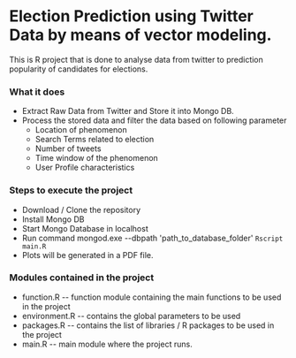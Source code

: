 # Election Prediction using Twitter Data by means of vector modeling.

This is R project that is done to analyse data from twitter to prediction popularity of candidates
for elections.

### What it does
- Extract Raw Data from Twitter and Store it into Mongo DB.
- Process the stored data and filter the data based on following parameter
    * Location of phenomenon
    * Search Terms related to election
    * Number of tweets
    * Time window of the phenomenon
    * User Profile characteristics

### Steps to execute the project
- Download / Clone the repository
- Install Mongo DB
- Start Mongo Database in localhost
- Run command mongod.exe --dbpath 'path_to_database_folder'
`Rscript main.R`
- Plots will be generated in a PDF file.

### Modules contained in the project
- function.R -- function module containing the main functions to be used in the project
- environment.R -- contains the global parameters to be used
- packages.R -- contains the list of libraries / R packages to be used in the project
- main.R -- main module where the project runs.